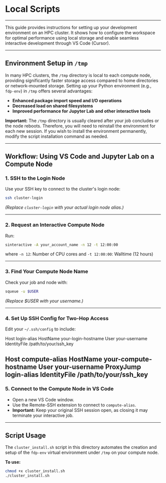 # Local Scripts 
---
This guide provides instructions for setting up your development environment on an HPC cluster. It shows how to configure the workspace for optimal performance using local storage and enable seamless interactive development through VS Code (Cursor).

---

## Environment Setup in `/tmp`

In many HPC clusters, the `/tmp` directory is local to each compute node, providing significantly faster storage access compared to home directories or network-mounted storage. Setting up your Python environment (e.g., `fdp-env`) in `/tmp` offers several advantages:
- **Enhanced package import speed and I/O operations**
- **Decreased load on shared filesystems**
- **Improved performance for Jupyter Lab and other interactive tools**

**Important:** The `/tmp` directory is usually cleared after your job concludes or the node reboots. Therefore, you will need to reinstall the environment for each new session. If you wish to install the environment permanently, modify the script installation command as needed.

---

## Workflow: Using VS Code and Jupyter Lab on a Compute Node

### 1. SSH to the Login Node

Use your SSH key to connect to the cluster's login node:
```bash
ssh cluster-login
```
*(Replace `cluster-login` with your actual login node alias.)*

---

### 2. Request an Interactive Compute Node

Run:
```bash
sinteractive -A your_account_name -n 12 -t 12:00:00
```
where `-n 12`: Number of CPU cores and `-t 12:00:00`: Walltime (12 hours)

---

### 3. Find Your Compute Node Name

Check your job and node with:
```bash
squeue -u $USER
```
*(Replace $USER with your username.)*

---

### 4. Set Up SSH Config for Two-Hop Access

Edit your `~/.ssh/config` to include:

Host login-alias
    HostName your-login-hostname
    User your-username
    IdentityFile /path/to/your/ssh_key

Host compute-alias
    HostName your-compute-hostname
    User your-username
    ProxyJump login-alias
    IdentityFile /path/to/your/ssh_key
---

### 5. Connect to the Compute Node in VS Code

- Open a new VS Code window.
- Use the Remote-SSH extension to connect to `compute-alias`.
- **Important:** Keep your original SSH session open, as closing it may terminate your interactive job.

---

## Script Usage

The `cluster_install.sh` script in this directory automates the creation and setup of the `fdp-env` virtual environment under `/tmp` on your compute node.

**To use:**
```bash
chmod +x cluster_install.sh
./cluster_install.sh
```
